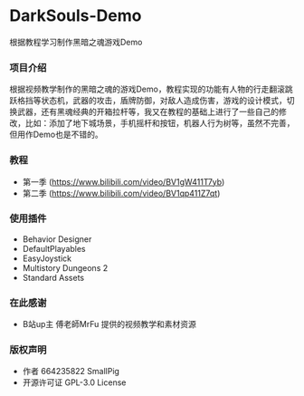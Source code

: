 # DarkSouls-Demo
根据教程学习制作黑暗之魂游戏Demo

### 项目介绍
根据视频教学制作的黑暗之魂的游戏Demo，教程实现的功能有人物的行走翻滚跳跃格挡等状态机，武器的攻击，盾牌防御，对敌人造成伤害，游戏的设计模式，切换武器，还有黑魂经典的开箱拉杆等，我又在教程的基础上进行了一些自己的修改，比如：添加了地下城场景，手机摇杆和按钮，机器人行为树等，虽然不完善，但用作Demo也是不错的。

### 教程
* 第一季 (https://www.bilibili.com/video/BV1gW411T7yb)
* 第二季 (https://www.bilibili.com/video/BV1qp411Z7qt)

### 使用插件
* Behavior Designer
* DefaultPlayables
* EasyJoystick
* Multistory Dungeons 2
* Standard Assets

### 在此感谢
* B站up主 傅老師MrFu 提供的视频教学和素材资源

### 版权声明
* 作者 664235822 SmallPig
* 开源许可证 GPL-3.0 License
